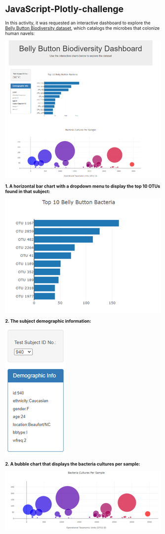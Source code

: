 # JavaScript-Plotly-challenge

In this activity, it was requested an interactive dashboard to explore the [Belly Button Biodiversity dataset](http://robdunnlab.com/projects/belly-button-biodiversity/), which catalogs the microbes that colonize human navels:

![dashboard](https://github.com/cami5326/belly-button-challenge/blob/main/StarterCode/pictures/dashboard.PNG)

**1. A horizontal bar chart with a dropdown menu to display the top 10 OTUs found in that subject:**

![bar_chart](https://github.com/cami5326/belly-button-challenge/blob/main/StarterCode/pictures/bar_chart.PNG)

**2. The subject demographic information:**


![demo_info](https://github.com/cami5326/belly-button-challenge/blob/main/StarterCode/pictures/demo_info.PNG)

**2. A bubble chart that displays the bacteria cultures per sample:**

![bubble_chart](https://github.com/cami5326/belly-button-challenge/blob/main/StarterCode/pictures/bubble_chart.PNG)